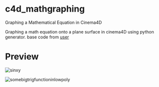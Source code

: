 # c4d_mathgraphing
Graphing a Mathematical Equation in Cinema4D

Graphing a math equation onto a plane surface in cinema4D using python generator.
base code from  [user](https://plugincafe.maxon.net/user/m_magalhaes)

# Preview

![sinxy](https://i.imgur.com/HeDUCTj.png)

![somebigtrigfunctioninlowpoly](https://i.imgur.com/Q8UUD7s.png)
